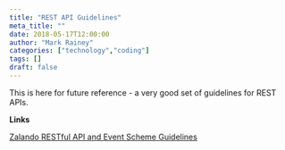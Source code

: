 ```yaml
---
title: "REST API Guidelines"
meta_title: ""
date: 2018-05-17T12:00:00
author: "Mark Rainey"
categories: ["technology","coding"]
tags: []
draft: false
---
```

This is here for future reference - a very good set of guidelines for REST APIs.

__Links__

[Zalando RESTful API and Event Scheme Guidelines](https://opensource.zalando.com/restful-api-guidelines/#_zalando_restful_api_and_event_scheme_guidelines)

